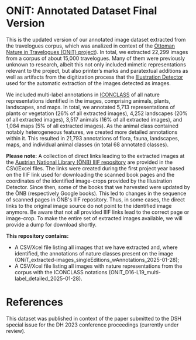 # ONiT: Annotated Dataset Final Version

This is the updated version of our annotated image dataset extracted from the travelogues corpus, which was analized in context of the [Ottoman Nature in Travelogues (ONiT) project](https://onit.oeaw.ac.at/)). In total, we extracted 22,299 images from a corpus of about 15,000 travelogues. Many of them were previously unknown to research, albeit this not only included mimetic representations relevant to the project, but also printer’s marks and paratextual additions as well as artifacts from the digitization process that the [Illustration Detector](https://gitlab.com/vgg/nls-chapbooks-illustrations/-/tree/master) used for the automatic extraction of the images detected as images. 

We included multi-label annotations in [ICONCLASS](https://iconclass.org/) of all nature representations identified in the images, comprising animals, plants, landscapes, and maps. In total, we annotated 5,713 representations of plants or vegetation (26% of all extracted images), 4,252 landscapes (20% of all extracted images), 3,517 animals (16% of all extracted images), and 1,084 maps (5% of all extracted images). As the animal class contained notably heterogeneous features, we created more detailed annotations within it. This resulted in 21,793 annotations of flora, fauna, landscapes, maps, and individual animal classes (in total 68 annotated classes).

**Please note:**
A collection of direct links leading to the extracted images at the [Austrian National Library (ÖNB) IIIF repository](http://iiif.onb.ac.at/) are provided in the CSV/Excel files. The links were created during the first project year based on the IIIF link used for downloading the scanned book pages and the coordinates of the identified image-crops provided by the Illustration Detector. Since then, some of the books that we harvested were updated by the ÖNB (respectively Google books). This led to changes in the sequence of scanned pages in ÖNB's IIIF repository. Thus, in some cases, the direct links to the original image source do not point to the identified image anymore. Be aware that not all provided IIIF links lead to the correct page or image-crop. To make the entire set of extracted images available, we will provide a dump for download shortly.

**This repository contains:**
* A CSV/Xcel file listing all images that we have extracted and, where identified, the annotations of nature classes present on the image (ONiT_extracted-images_singleEditions_wAnnotations_2025-01-28);
* A CSV/Xcel file listing all images with nature representations from the corpus with the ICONCLASS notations (ONiT_D16-L19_multi-label_detailed_2025-01-28).

# References
This dataset was published in context of the paper submitted to the DSH special issue for the DH 2023 conference proceedings (currently under review).
